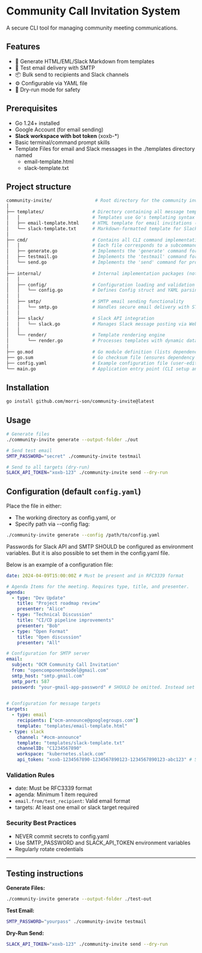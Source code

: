 # Community Call Invitation System

A secure CLI tool for managing community meeting communications.

## Features

- 📄 Generate HTML/EML/Slack Markdown from templates
- 📨 Test email delivery with SMTP
- 📦 Bulk send to recipients and Slack channels
- ⚙️ Configurable via YAML file
- 🔬 Dry-run mode for safety

## Prerequisites

- Go 1.24+ installed
- Google Account (for email sending)
- **Slack workspace with bot token** (xoxb-*)
- Basic terminal/command prompt skills
- Template Files for email and Slack messages in the ./templates directory named
  - email-template.html
  - slack-template.txt

## Project structure

```bash
community-invite/                # Root directory for the community invitation CLI tool
│
├── templates/                  # Directory containing all message templates
│   │                           # Templates use Go's templating syntax with {{.Variable}} placeholders
│   ├── email-template.html     # HTML template for email invitations (contains styling and layout)
│   └── slack-template.txt      # Markdown-formatted template for Slack messages (supports Slack formatting)
│
├── cmd/                        # Contains all CLI command implementations
│   │                           # Each file corresponds to a subcommand (generate, testmail, send)
│   ├── generate.go             # Implements the 'generate' command for creating local template files
│   ├── testmail.go             # Implements the 'testmail' command for sending test emails
│   └── send.go                 # Implements the 'send' command for production distribution
│
├── internal/                   # Internal implementation packages (not exposed externally)
│   │
│   ├── config/                 # Configuration loading and validation
│   │   └── config.go           # Defines Config struct and YAML parsing logic
│   │
│   ├── smtp/                   # SMTP email sending functionality
│   │   └── smtp.go             # Handles secure email delivery with STARTTLS
│   │
│   ├── slack/                  # Slack API integration
│   │   └── slack.go            # Manages Slack message posting via Web API
│   │
│   └── render/                 # Template rendering engine
│       └── render.go           # Processes templates with dynamic data injection
│
├── go.mod                      # Go module definition (lists dependencies and module path)
├── go.sum                      # Go checksum file (ensures dependency integrity)
├── config.yaml                 # Example configuration file (user-editable settings)
└── main.go                     # Application entry point (CLI setup and command routing)
```

## Installation

```bash
go install github.com/morri-son/community-invite@latest
````

## Usage

```bash
# Generate files
./community-invite generate --output-folder ./out

# Send test email
SMTP_PASSWORD="secret" ./community-invite testmail

# Send to all targets (dry-run)
SLACK_API_TOKEN="xoxb-123" ./community-invite send --dry-run
```

## Configuration (default `config.yaml`)

Place the file in either:

- The working directory as config.yaml, or
- Specify path via --config flag:

```bash
./community-invite generate --config /path/to/config.yaml
```

Passwords for Slack API and SMTP SHOULD be configured as environment variables.
But it is also possible to set them in the config.yaml file.

Below is an example of a configuration file:

```yaml
date: 2024-04-09T15:00:00Z # Must be present and in RFC3339 format

# Agenda Items for the meeting. Requires type, title, and presenter.
agenda:
  - type: "Dev Update"
    title: "Project roadmap review"
    presenter: "Alice"
  - type: "Technical Discussion"
    title: "CI/CD pipeline improvements"
    presenter: "Bob"
  - type: "Open Format"
    title: "Open discussion"
    presenter: "All"

# Configuration for SMTP server
email:
  subject: "OCM Community Call Invitation"
  from: "opencomponentmodel@gmail.com"
  smtp_host: "smtp.gmail.com"
  smtp_port: 587
  password: "your-gmail-app-password" # SHOULD be omitted. Instead set SMTP_PASSWORD in the environment.
 

# Configuration for message targets
targets:
  - type: email
    recipients: ["ocm-announce@googlegroups.com"]
    template: "templates/email-template.html"
 - type: slack
    channel: "#ocm-announce"
    template: "templates/slack-template.txt"
    channelID: "C1234567890"
    workspace: "kubernetes.slack.com"
    api_token: "xoxb-1234567890-1234567890123-1234567890123-abc123" # SHOULD be omitted. Instead set SMTP_PASSWORD in the environment.
```

### Validation Rules

- date: Must be RFC3339 format
- agenda: Minimum 1 item required
- `email.from/test_recipient`: Valid email format
- targets: At least one email or slack target required

### Security Best Practices

- NEVER commit secrets to config.yaml
- Use SMTP_PASSWORD and SLACK_API_TOKEN environment variables
- Regularly rotate credentials

---

## Testing instructions

**Generate Files:**

```bash
./community-invite generate --output-folder ./test-out
```

**Test Email:**

```bash
SMTP_PASSWORD="yourpass" ./community-invite testmail
```

**Dry-Run Send:**

```bash
SLACK_API_TOKEN="xoxb-123" ./community-invite send --dry-run
```

